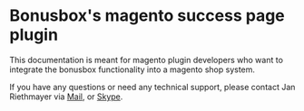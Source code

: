 # Bonusbox's magento success page plugin

This documentation is meant for magento plugin developers who want to integrate the bonusbox functionality into a magento shop system.

If you have any questions or need any technical support, please contact
Jan Riethmayer via [Mail](mailto:jan@bonusbox.me), or [Skype](skype:riethmayer).


